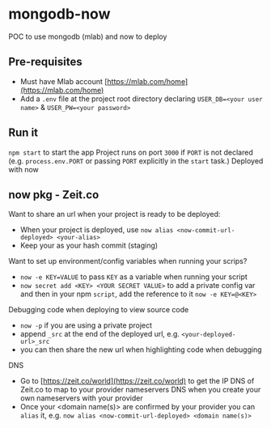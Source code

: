 # mongodb-now
POC to use mongodb (mlab) and now to deploy


## Pre-requisites
- Must have Mlab account [https://mlab.com/home](https://mlab.com/home)
- Add a `.env` file at the project root directory declaring `USER_DB=<your user name>` & `USER_PW=<your password>`


## Run it
`npm start` to start the app
Project runs on port `3000` if `PORT` is not declared (e.g. `process.env.PORT` or passing `PORT` explicitly in the `start` task.)
Deployed with now


## now pkg - Zeit.co

Want to share an url when your project is ready to be deployed:
- When your project is deployed, use `now alias <now-commit-url-deployed> <your-alias>`
- Keep your <now-commit-url-deployed> as your hash commit (staging)

Want to set up environment/config variables when running your scrips?
- `now -e KEY=VALUE` to pass `KEY` as a variable when running your script
- `now secret add <KEY> <YOUR SECRET VALUE>` to add a private config var and then in your npm `script`, add the reference to it `now -e KEY=@<KEY>`

Debugging code when deploying to view source code
- `now -p` if you are using a private project
- append `_src` at the end of the deployed url, e.g. `<your-deployed-url>_src`
- you can then share the new url when highlighting code when debugging

DNS
- Go to [https://zeit.co/world](https://zeit.co/world) to get the IP DNS of Zeit.co to map to your provider nameservers DNS when you create your own nameservers with your provider
- Once your <domain name(s)> are confirmed by your provider you can `alias` it, e.g. `now alias <now-commit-url-deployed> <domain name(s)>`